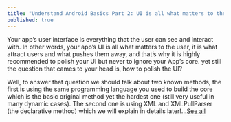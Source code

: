 ```yaml
---
title: "Understand Android Basics Part 2: UI is all what matters to the user (XML & Android)"
published: true
---
```

Your app’s user interface is everything that the user can see and interact with. In other words, your app’s UI is all what matters to the user, it is what attract users and what pushes them away, and that’s why it is highly recommended to polish your UI but never to ignore your App’s core. yet still the question that cames to your head is, how to polish the UI?


Well, to answer that question we should talk about two known methods, the first is using the same programming language you used to build the core which is the basic original method yet the hardest one (still very useful in many dynamic cases). The second one is using XML and XMLPullParser (the declarative method) which we will explain in details later!...[See all](https://medium.com/@Abderraouf/understand-android-basics-part-2-ui-is-all-what-matters-to-the-user-xml-android-6492c434a850)